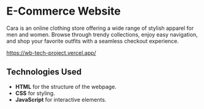 # E-Commerce Website

Cara is an online clothing store offering a wide range of stylish apparel for men and women. Browse through trendy collections, enjoy easy navigation, and shop your favorite outfits with a seamless checkout experience.

<p><a href="https://wb-tech-project.vercel.app/">https://wb-tech-project.vercel.app/</a></p>


## Technologies Used

- **HTML** for the structure of the webpage.
- **CSS** for styling.
- **JavaScript** for interactive elements.




